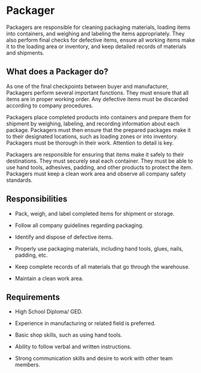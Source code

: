 # Packager

Packagers are responsible for cleaning packaging materials, loading items into containers, and weighing and labeling the items appropriately. They also perform final checks for defective items, ensure all working items make it to the loading area or inventory, and keep detailed records of materials and shipments.

## What does a Packager do?

As one of the final checkpoints between buyer and manufacturer, Packagers perform several important functions. They must ensure that all items are in proper working order. Any defective items must be discarded according to company procedures.

Packagers place completed products into containers and prepare them for shipment by weighing, labeling, and recording information about each package. Packagers must then ensure that the prepared packages make it to their designated locations, such as loading zones or into inventory. Packagers must be thorough in their work. Attention to detail is key.

Packagers are responsible for ensuring that items make it safely to their destinations. They must securely seal each container. They must be able to use hand tools, adhesives, padding, and other products to protect the item. Packagers must keep a clean work area and observe all company safety standards.

## Responsibilities

* Pack, weigh, and label completed items for shipment or storage.

* Follow all company guidelines regarding packaging.

* Identify and dispose of defective items.

* Properly use packaging materials, including hand tools, glues, nails, padding, etc.

* Keep complete records of all materials that go through the warehouse.

* Maintain a clean work area.

## Requirements

* High School Diploma/ GED.

* Experience in manufacturing or related field is preferred.

* Basic shop skills, such as using hand tools.

* Ability to follow verbal and written instructions.

* Strong communication skills and desire to work with other team members.

